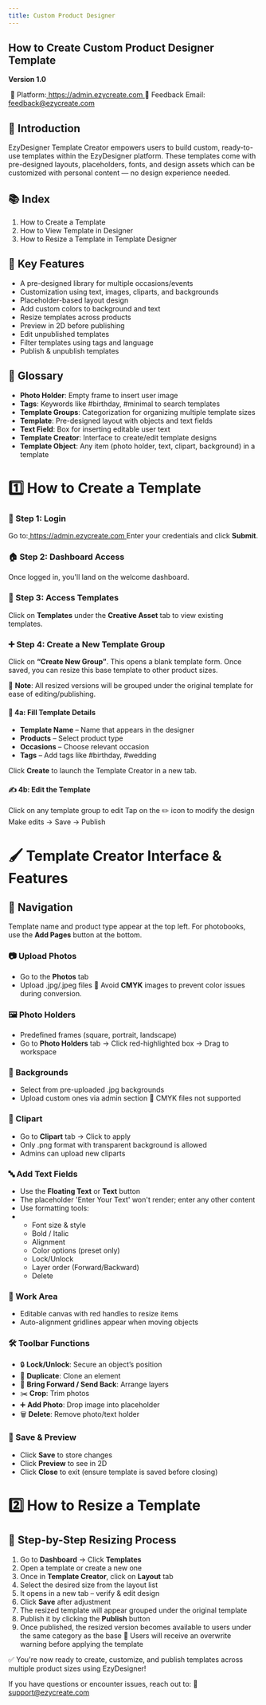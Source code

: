 ```yaml
---
title: Custom Product Designer
---
```

## **How to Create Custom Product Designer Template**

**Version 1.0**

 📍 Platform:[ https://admin.ezycreate.com
](https://admin.ezycreate.com) 📩 Feedback Email: feedback@ezycreate.com

## **📘 Introduction**

EzyDesigner Template Creator empowers users to build custom, ready-to-use templates within the EzyDesigner platform. These templates come with pre-designed layouts, placeholders, fonts, and design assets which can be customized with personal content — no design experience needed.

## **📚 Index**

1. How to Create a Template
2. How to View Template in Designer
3. How to Resize a Template in Template Designer

## **🌟 Key Features**

* A pre-designed library for multiple occasions/events
* Customization using text, images, cliparts, and backgrounds
* Placeholder-based layout design
* Add custom colors to background and text
* Resize templates across products
* Preview in 2D before publishing
* Edit unpublished templates
* Filter templates using tags and language
* Publish & unpublish templates

## **🧾 Glossary**

* **Photo Holder**: Empty frame to insert user image
* **Tags**: Keywords like #birthday, #minimal to search templates
* **Template Groups**: Categorization for organizing multiple template sizes
* **Template**: Pre-designed layout with objects and text fields
* **Text Field**: Box for inserting editable user text
* **Template Creator**: Interface to create/edit template designs
* **Template Object**: Any item (photo holder, text, clipart, background) in a template

# **1️⃣ How to Create a Template**

### **🔐 Step 1: Login**

Go to:[ https://admin.ezycreate.com
](https://admin.ezycreate.com) Enter your credentials and click **Submit**.

### **🏠 Step 2: Dashboard Access**

Once logged in, you'll land on the welcome dashboard.

### **📁 Step 3: Access Templates**

Click on **Templates** under the **Creative Asset** tab to view existing templates.

### **➕ Step 4: Create a New Template Group**

Click on **“Create New Group”**.
 This opens a blank template form. Once saved, you can resize this base template to other product sizes.

📌 **Note**: All resized versions will be grouped under the original template for ease of editing/publishing.

#### **📝 4a: Fill Template Details**

* **Template Name** – Name that appears in the designer
* **Products** – Select product type
* **Occasions** – Choose relevant occasion
* **Tags** – Add tags like #birthday, #wedding

Click **Create** to launch the Template Creator in a new tab.

#### **✍️ 4b: Edit the Template**

Click on any template group to edit
 Tap on the ✏️ icon to modify the design
 Make edits → Save → Publish

# **🖌️ Template Creator Interface & Features**

## **🧭 Navigation**

Template name and product type appear at the top left.
 For photobooks, use the **Add Pages** button at the bottom.

### **📷 Upload Photos**

* Go to the **Photos** tab
* Upload .jpg/.jpeg files
   🚫 Avoid **CMYK** images to prevent color issues during conversion.

### **🖼️ Photo Holders**

* Predefined frames (square, portrait, landscape)
* Go to **Photo Holders** tab → Click red-highlighted box → Drag to workspace

### **🎨 Backgrounds**

* Select from pre-uploaded .jpg backgrounds
* Upload custom ones via admin section
   📌 CMYK files not supported

### **🧩 Clipart**

* Go to **Clipart** tab → Click to apply
* Only .png format with transparent background is allowed
* Admins can upload new cliparts

### **🔤 Add Text Fields**

* Use the **Floating Text** or **Text** button
* The placeholder 'Enter Your Text' won't render; enter any other content
* Use formatting tools:
* * Font size & style
  * Bold / Italic
  * Alignment
  * Color options (preset only)
  * Lock/Unlock
  * Layer order (Forward/Backward)
  * Delete

### **📐 Work Area**

* Editable canvas with red handles to resize items
* Auto-alignment gridlines appear when moving objects

### **🛠️ Toolbar Functions**

* 🔒 **Lock/Unlock**: Secure an object’s position
* 📑 **Duplicate**: Clone an element
* 🔼 **Bring Forward / Send Back**: Arrange layers
* ✂️ **Crop**: Trim photos
* ➕ **Add Photo**: Drop image into placeholder
* 🗑️ **Delete**: Remove photo/text holder

### **💾 Save & Preview**

* Click **Save** to store changes
* Click **Preview** to see in 2D
* Click **Close** to exit (ensure template is saved before closing)

# **2️⃣ How to Resize a Template**

## **🔁 Step-by-Step Resizing Process**

1. Go to **Dashboard** → Click **Templates**
2. Open a template or create a new one
3. Once in **Template Creator**, click on **Layout** tab
4. Select the desired size from the layout list
5. It opens in a new tab – verify & edit design
6. Click **Save** after adjustment
7. The resized template will appear grouped under the original template
8. Publish it by clicking the **Publish** button
9. Once published, the resized version becomes available to users under the same category as the base
   🔔 Users will receive an overwrite warning before applying the template

✅ You're now ready to create, customize, and publish templates across multiple product sizes using EzyDesigner!

If you have questions or encounter issues, reach out to: 📩 support@ezycreate.com
